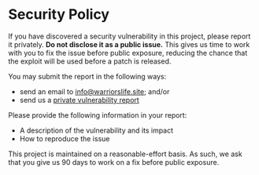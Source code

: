 # Security Policy

If you have discovered a security vulnerability in this project, please report it privately. **Do not disclose it as a public issue.** This gives us time to work with you to fix the issue before public exposure, reducing the chance that the exploit will be used before a patch is released.

You may submit the report in the following ways:

- send an email to info@warriorslife.site; and/or
- send us a [private vulnerability report](https://github.com/warriors-life/memory-allocator/security/advisories/new)

Please provide the following information in your report:

- A description of the vulnerability and its impact
- How to reproduce the issue

This project is maintained on a reasonable-effort basis. As such, we ask that you give us 90 days to work on a fix before public exposure.
